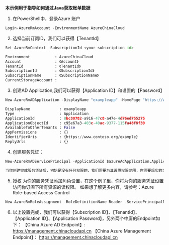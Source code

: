 **本示例用于指导如何通过Java获取账单数据**

1. 在PowerShell中，登录Azure 账户
``` python
Login-AzureRmAccount -EnvironmentName AzureChinaCloud

```

2. 选择当前订阅ID，我们可以获得【TenantId】
``` python
Set-AzureRmContext -SubscriptionId <your subscription id>

Environment           : AzureChinaCloud
Account               : 《Account》
TenantId              : 《TenantId》
SubscriptionId        : 《SubscriptionId》
SubscriptionName      : 《SubscriptionName》
CurrentStorageAccount : 

```

3. 创建AD Application,我们可以获得【Application ID】和设置的【Password】
``` python
New-AzureRmADApplication -DisplayName "exampleapp" -HomePage "https://www.contoso.org" -IdentifierUris "https://www.contoso.org/example" -Password "<Your_Password>"

DisplayName             : exampleapp
Type                    : Application
ApplicationId           : 8bc80782-a916-47c8-a47e-4d76ed755275
ApplicationObjectId     : c95e67a3-403c-40ac-9377-115fa48f8f39
AvailableToOtherTenants : False
AppPermissions          : {}
IdentifierUris          : {https://www.contoso.org/example}
ReplyUrls               : {}

```

4. 创建服务凭证：
``` python
New-AzureRmADServicePrincipal -ApplicationId $azureAdApplication.ApplicationId

当你创建完成服务凭证后，初始是没有任何权限的，我们需要为其设置权限范围，你需要现实的为你的服务凭证设置具体的权限

```

5. 授权
为你的服务凭证添加角色设置，在这个例子里，你将为你的服务凭证设置访问你订阅下所有资源的读权限。 如果想了解更多内容，请参考：Azure Role-based Access Control
``` python
New-AzureRmRoleAssignment -RoleDefinitionName Reader -ServicePrincipalName $azureAdApplication.ApplicationId

```

6. 以上设置完或，我们可以获得【Subscription ID】、【TenantId】、【Application ID】、【Application Password】，另外两个中庸的Endpoint如下：
【China Azure AD Endpoint】: 		https://management.chinacloudapi.cn
【China Azure Management Endpoint】：	https://management.chinacloudapi.cn

